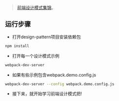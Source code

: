 > [前端设计模式集锦](https://github.com/miracle-git/fts/js/design-pattern)。

## 运行步骤
- 打开design-pattern项目安装依赖包
```bash
npm install
```
- 打开每一个设计模式示例
```bash
webpack-dev-server
```
- 如果有些示例包含webpack.demo.config.js
```bash
webpack-dev-server --config webpack.demo.config.js
```
- 接下来，就开始学习前端设计模式把!
